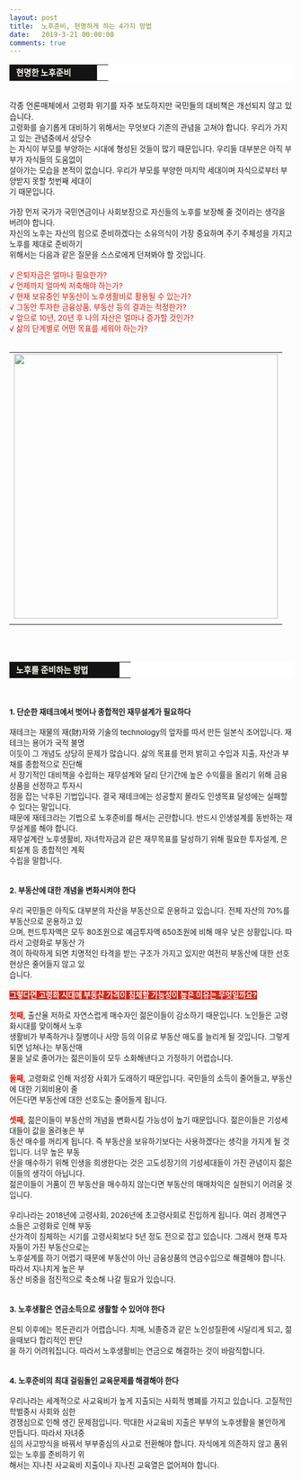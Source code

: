 ```yaml
---
layout: post
title:  노후준비, 현명하게 하는 4가지 방법
date:   2019-3-21 00:00:00
comments: true
---
```






<div><table width="99%" bgcolor="#ffffff" cellspacing="1" cellpadding="2"><tbody><tr><td width="140" bgcolor="#141313" style-="border-bottom:#141313 1px solid; border-left:#141313 1px solid; border-top:#141313 1px solid; &#13;&#10;border-right:#141313 1px solid"><span style="color: rgb(0, 0, 0); font-family: 맑은 고딕, dotum, verdana; font-size: 11pt;"><strong><span syle="font-size:11pt"><font color="#fffff0">&nbsp;현명한 노후준비</font></span></strong></span></td><td style="border-width: 0px 0px 1px; border-style: solid; border-color: rgb(255, 255, 255) rgb(255, 255, 255) rgb(20, 19, 19);"><span style="font-size: 11pt;"><font color="#000000">&nbsp;</font></span></td></tr></tbody></table><br>각종 언론매체에서 고령화 위기를 자주 보도하지만 국민들의 대비책은 개선되지 않고 있습니다.<br><span style="font-size: 10pt;">고령화를 슬기롭게 대비하기 위해서는 무엇보다 기존의 관념을 고쳐야 합니다. 우리가 가지고 있는 관념중에서 </span><span style="font-size: 10pt;">상당수<br> 는 자식이 부모를 부양하는 시대에 형성된 것들이 많기 때문입니다. 우리들 대부분은 아직 부부가 자식들</span><span style="font-size: 10pt;">의 도움없이 <br> 살아가는 모습을 본적이 없습니다. 우리가 부모를 부양한 마지막 세대이며 자식으로부터 부양받지 </span><span style="font-size: 10pt;">못할 첫번째 세대이<br> 기 때문입니다.</span><br><br><span style="font-size: 10pt;">가장 먼저 국가가 국민연금이나 사회보장으로 자신들의 노후를 보장해 줄 것이라는 생각을 버려야 합니다.</span><br><span style="font-size: 10pt;">자신의 노후는 자신의 힘으로 준비하겠다는 소유의식이 가장 중요하며 주기 주체성을 가지고 노후를 제대로 준</span><span style="font-size: 10pt;">비하기 <br> 위해서는 다음과 같은 질문을 스스로에게 던져봐야 할 것입니다.</span><br><br><font color="#e31600"><span style="font-size: 10pt;">√ 은퇴자금은 얼마나 필요한가?</span><br><span style="font-size: 10pt;">√ 언제까지 얼마씩 저축해야 하는가?</span><br><span style="font-size: 10pt;">√ 현재 보유중인 부동산이 노후생활비로 활용될 수 있는가?</span><br><span style="font-size: 10pt;">√ 그동안 투자한 금융상품, 부동산 등의 결과는 적정한가?</span><br><span style="font-size: 10pt;">√ 앞으로 10년, 20년 후 나의 자산은 얼마나 증가할 것인가?</span><br><span style="font-size: 10pt;">√ 삶의 단계별로 어떤 목표를 세워야 하는가?</span></font><br><br></div><div><p><table width="100%"><tbody><tr><td align="middle"><div class="imageblock center" style="text-align: center; clear: both;"><span data-url="https://t1.daumcdn.net/cfile/tistory/140EF2144C20415686?download" data-lightbox="lightbox"><img width="470" height="352" style="height: auto; cursor: pointer; max-width: 100%;" alt="" src="https://t1.daumcdn.net/cfile/tistory/140EF2144C20415686" filename="cfile29.uf@140EF2144C20415686F8BF.jpg" filemime=""></span></div></td></tr><tr><td align="middle">

 

 </td></tr></tbody></table><br><br><table width="99%" bgcolor="#ffffff" cellspacing="1" cellpadding="2"><tbody><tr><td width="180" bgcolor="#141313" style-="border-bottom:#141313 1px solid; border-left:#141313 1px solid; border-top:#141313 1px solid; &#13;&#10;border-right:#141313 1px solid"><span style="color: rgb(0, 0, 0); font-family: 맑은 고딕, dotum, verdana; font-size: 11pt;"><strong><span syle="font-size:11pt"><font color="#fffff0">&nbsp;노후를 준비하는 방법</font></span></strong></span></td><td style="border-width: 0px 0px 1px; border-style: solid; border-color: rgb(255, 255, 255) rgb(255, 255, 255) rgb(20, 19, 19);"><span style="font-size: 11pt;"><font color="#000000">&nbsp;</font></span></td></tr></tbody></table><br><br><span style="font-size: 10pt;"><strong>1. 단순한 재테크에서 벗어나 종합적인 재무설계가 필요하다</strong></span><br><br><span style="font-size: 10pt;">재테크는 재물의 재(財)자와 기술의 technology의 앞자를 따서 만든 일본식 조어입니다. 재테크는 용어가 국적 불명<br> 이듯이 그 개념도 상당히 문제가 많습니다. 삶의 목표를 먼저 밝히고 수입과 지출, 자산과 부채를 종합적으로 진단해<br> 서 장기적인 대비책을 수립하는 재무설계와 달리 단기간에 높은 수익률을 올리기 위해 금융상품을 선정하고 투자시<br> 점을 잡는 낙후된 기법입니다. 결국 재테크에는 성공할지 몰라도 인생목표 달성에는 실패할 수 있다는 말입니다.<br></span><span style="font-size: 10pt;">때문에&nbsp;재테크라는 기법으로 노후준비를 해서는 곤란합니다. 반드시 인생설계를 동반하는 재무설계를 해야 합니다. <br>재무설계란 노후생활비, 자녀학자금과 같은 재무목표를 달성하기 위해 필요한 투자설계, 은퇴설계 등 종합적인 계획<br> 수립을 말합니다. </span><br><br><br><span style="font-size: 10pt;"><strong>2. 부동산에 대한 개념을 변화시켜야 한다</strong></span><br><br><span style="font-size: 10pt;">우리 국민들은 아직도 대부분의 자산을 부동산으로 운용하고 있습니다. 전체 자산의 70%를 부동산으로 운용하고 있<br> 으며, 펀드투자액은 모두 80조원으로 예금투자액 650조원에 비해 매우 낮은 상황입니다. 따라서 고령화로 부동산 가<br> 격이 하락하게 되면 치명적</span><span style="font-size: 10pt;">인 타격을 받는 구조가 가지고 있지만 여전히 부동산에 대한 선호현상은 줄어들지 않고 있<br> 습니다.</span><br><br><span style="font-size: 10pt;"><font color="#ffffff" style="background-color: rgb(212, 42, 27);"><strong>그렇다면 고령화 시대에 부동산 가격이 침체할 가능성이 높은 이유는 무엇일까요?</strong></font></span><br><br><span style="font-size: 10pt;"><strong><font color="#e31600" style="background-color: rgb(255, 255, 255);">첫째,</font></strong> 출산율 저하로 자연스럽게 매수자인 젊은이들이 감소하기 때문입니다. 노인들은 고령화시대를 맞이해서 노후<br> 생활비가 부족하거나 질병이나 사망 등의 이유로 부동산 매도를 늘리게 될 것입니다. 그렇게되면 넘쳐나는 부동산매<br> 물을 날로 줄어가는 젊은이들이 모두 소화해낸다고 가정하기 어렵습니다.</span><br><br><span style="font-size: 10pt;"><strong><font color="#e31600">둘째,</font></strong> 고령화로 인해 저성장 사회가 도래하기 때문입니다. 국민들의 소득이 줄어들고, 부동산에 대한 기회비용이 줄<br> 어든다면 부동산에 대한 선호도는 줄어들게 됩니다.</span><br><br><span style="font-size: 10pt;"><strong><font color="#e31600">셋째,</font></strong> 젊은이들이 부동산의 개념을 변화시킬 가능성이 높기 때문입니다. 젊은이들은 기성세대들이&nbsp;값을 올려놓은 부<br> 동산 매수를 꺼리게 됩니다. 즉 부동산을 보유하기보다는 사용하겠다는 생각을 가지게 될 것입니다. 너무 높은 부동<br> 산을 매수하기 위해 인생을 희생한다는 것은 고도성장기의 기성세대들이 가진 관념이지 젊은이들의 생각이 아닙니다. <br>젊은이들이 거품이 낀 부동산을 매수하지 않는다면 부동산의&nbsp;매매차익은 실현되기 어려울 것입니다.</span><br><br><span style="font-size: 10pt;">우리나라는 2018년에 고령사회, 2026년에 초고령사회로 진입하게 됩니다. 여러 경제연구소들은 고령화로 인해 부동<br> 산가격이 침체하는 시기를 고령사회보다 5년 정도 전으로 잡고 있습니다.&nbsp;그래서 현재 투자자들이 가진 부동산으로는 <br> 노후설계를 하기 어렵기 때문에 부동산이 아닌 금융상품의 연금수입으로 해결해야 합니다. 따라서 지나치게 높은 부<br> 동산 비중을 점진적으로 축소해 나갈 필요가 있습니다. </span><br><br><br><strong><span style="font-size: 10pt;">3. 노후생활은 연금소득으로 생활할 수 있어야 한다</span><br><br></strong><span style="font-size: 10pt;">은퇴 이후에는 목돈관리가 어렵습니다. 치매, 뇌졸증과 같은 노인성질환에 시달리게 되고, 젊을때보다 합리적인 판단<br> 을 하기 어려워집니다. 따라서 노후생활비는 연금으로 해결하는 것이 바람직합니다. </span><br><br><br><span style="font-size: 10pt;"><strong>4. 노후준비의 최대 걸림돌인 교육문제를 해결해야 한다</strong></span><br><br><span style="font-size: 10pt;">우리나라는 세계적으로 사교육비가 높게 지출되는 사회적 병폐를 가지고 있습니다. 고질적인 학벌중시 사회와 심한 <br> 경쟁심으로 인해 생긴 문제점입니다. 막대한 사교육비 지출은 부부의 노후생활을 불안하게 만듭니다. 따라서 자녀중<br> 심의 사고방식을 바꿔서 부부중심의 사고로 전환해야 합니다. 자식에게 의존하지 않고 품위있는 노후를 준비하기 위<br> 해서는 지나친 사교육비 지출이나 지나친 교육열은 없어져야 합니다.</span><br></p></div><p><br></p>
